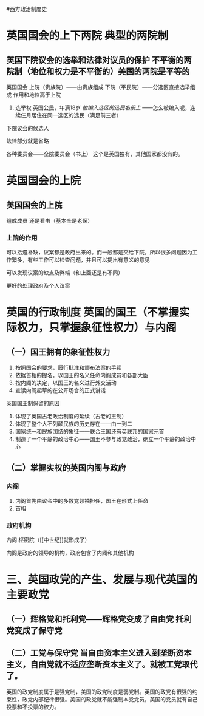 #西方政治制度史 
# 英国国会的上下两院   典型的两院制

## 英国下院议会的选举和法律对议员的保护    不平衡的两院制（地位和权力是不平衡的）美国的两院是平等的

英国国会  上院（贵族院）——由贵族组成
下院（平民院）——分选区直接选举组成   作用和地位高于上院

1. 选举权  英国公民，年满18岁   *被编入选区的选民名册上*  ——怎么被编入呢，连续仨月居住在同一选区的选民（满足前三者）

下院议会的候选人

法律部分就是省略


各种委员会——全院委员会（书上）   这个是英国独有，其他国家都没有的。

# 英国国会的上院

## 英国国会的上院

组成成员  还是看书（基本全是老保）

### 上院的作用

可以拾遗补缺，议案都是政府出来的。而一般都是交给下院，所以很多问题因为工作繁多，有些工作可以检查问题，并且可以提出有意义的意见

可以发现议案的缺点及弊端（和上面还是有不同）

更好的处理政府及个人议案


# 英国的行政制度   英国的国王（不掌握实际权力，只掌握象征性权力）与内阁

## （一）国王拥有的象征性权力

1. 按照国会的要求，履行批准和颁布法案的手续
2. 依据首相的提名，以国王的名义任命内阁成员和各部大臣
3. 按内阁的决定，以国王的名义进行外交活动
4. 宣读内阁起草的在公开场合的正式讲话

英国国王制保留的原因
1. 体现了英国古老政治制度的延续（古老的王制）
2. 体现了整个大不列颠民族的历史存在——由一到二
3. 国家统一和民族团结的象征——联合王国还有英联邦的国家元首
4. 制造了一个平静的政治中心——国王不参与政党政治，确立一个平静的政治中心

## （二）掌握实权的英国内阁与政府
### 内阁
1. 内阁首先由议会中的多数党领袖担任，国王在形式上任命
2. 首相

### 政府机构

内阁   枢密院（[[中世纪]]就形成了）

内阁是政府的领导的机构，政府包含了内阁和其他机构

# 三、英国政党的产生、发展与现代英国的主要政党
## （一）辉格党和托利党——辉格党变成了自由党  托利党变成了保守党
## （二）工党与保守党 当自由资本主义进入到垄断资本主义，自由党就不适应垄断资本主义了。就被工党取代了。

英国的政党制度属于是强党制，美国的政党制度是弱党制。英国的政党有很强的约束性，政党内部纪律很强。美国的政党就不能强制本党党员，美国的党员就有自己投票和不投票的权力。






